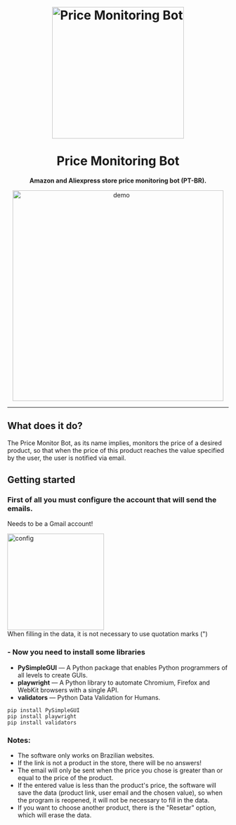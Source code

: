 <h1 align="center">
<br>
  <img src="https://i.imgur.com/hdUNdF7.png" alt="Price Monitoring Bot" width="300">
<br>
<br>
<b>Price Monitoring Bot</b>
</h1>

<p align="center"><b>Amazon and Aliexpress store price monitoring bot (PT-BR).</b></p>



[//]: # (Add your gifs/images here:)
<div align="center">

  <img src="https://i.imgur.com/1b5CVYL.gif" alt="demo" height="480">
  
</div>

<hr />

## <b>What does it do?</b> 
The Price Monitor Bot, as its name implies, monitors the price of a desired product, so that when the price of this product reaches the value specified by the user, the user is notified via email.

## <b>Getting started</b>

### <b>First of all you must configure the account that will send the emails.</b>

Needs to be a Gmail account!
<div>
  <img src="https://i.imgur.com/6XFIEhI.png" alt="config" height="220">
</div>
When filling in the data, it is not necessary to use quotation marks (")

### - <b>Now you need to install some libraries</b>


- **PySimpleGUI** — A Python package that enables Python programmers of all levels to create GUIs.
- **playwright** — A Python library to automate Chromium, Firefox and WebKit browsers with a single API.
- **validators** — Python Data Validation for Humans.


``` 
pip install PySimpleGUI
pip install playwright
pip install validators
```
### <b>Notes</b>: 
- The software only works on Brazilian websites.
- If the link is not a product in the store, there will be no answers!
- The email will only be sent when the price you chose is greater than or equal to the price of the product.
- If the entered value is less than the product's price, the software will save the data (product link, user email and the chosen value), so when the program is reopened, it will not be necessary to fill in the data.
- If you want to choose another product, there is the "Resetar" option, which will erase the data.
